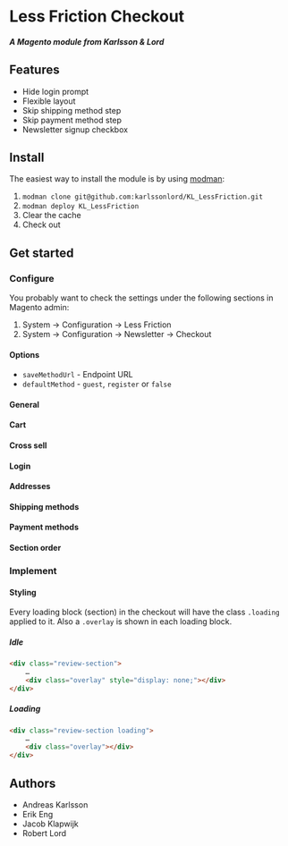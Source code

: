 # Less Friction Checkout

##### A Magento module from Karlsson & Lord

## Features

* Hide login prompt
* Flexible layout
* Skip shipping method step
* Skip payment method step
* Newsletter signup checkbox

## Install

The easiest way to install the module is by using [modman](https://github.com/karlssonlord/modman):

1. `modman clone git@github.com:karlssonlord/KL_LessFriction.git`
2. `modman deploy KL_LessFriction`
3. Clear the cache
4. Check out


## Get started

### Configure

You probably want to check the settings under the following sections in Magento admin:

1. System &rarr; Configuration &rarr; Less Friction
2. System &rarr; Configuration &rarr; Newsletter &rarr; Checkout

#### Options

* `saveMethodUrl` - Endpoint URL
* `defaultMethod` - `guest`, `register` or `false`

#### General

#### Cart

#### Cross sell

#### Login

#### Addresses

#### Shipping methods

#### Payment methods

#### Section order

### Implement

#### Styling

Every loading block (section) in the checkout will have the class `.loading` applied to it. Also a `.overlay` is shown in each loading block.

##### Idle

```html
<div class="review-section">
    …
    <div class="overlay" style="display: none;"></div>
</div>
```

##### Loading

```html
<div class="review-section loading">
    …
    <div class="overlay"></div>
</div>
```

## Authors

* Andreas Karlsson
* Erik Eng
* Jacob Klapwijk
* Robert Lord
